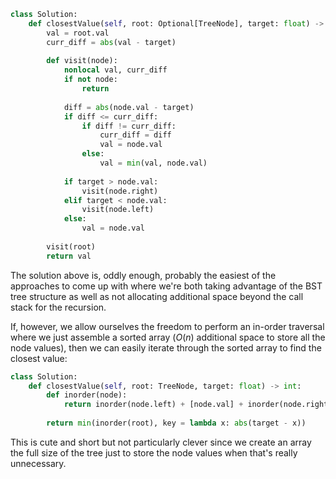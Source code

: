 ```python
class Solution:
    def closestValue(self, root: Optional[TreeNode], target: float) -> int:
        val = root.val
        curr_diff = abs(val - target)
        
        def visit(node):
            nonlocal val, curr_diff
            if not node:
                return
            
            diff = abs(node.val - target)
            if diff <= curr_diff:
                if diff != curr_diff:
                    curr_diff = diff
                    val = node.val
                else:
                    val = min(val, node.val)
            
            if target > node.val:
                visit(node.right)
            elif target < node.val:
                visit(node.left)
            else:
                val = node.val
                
        visit(root)
        return val
```

The solution above is, oddly enough, probably the easiest of the approaches to come up with where we're both taking advantage of the BST tree structure as well as not allocating additional space beyond the call stack for the recursion.

If, however, we allow ourselves the freedom to perform an in-order traversal where we just assemble a sorted array ($O(n)$ additional space to store all the node values), then we can easily iterate through the sorted array to find the closest value:

```python
class Solution:
    def closestValue(self, root: TreeNode, target: float) -> int:
        def inorder(node):
            return inorder(node.left) + [node.val] + inorder(node.right) if node else []
        
        return min(inorder(root), key = lambda x: abs(target - x))
```

This is cute and short but not particularly clever since we create an array the full size of the tree just to store the node values when that's really unnecessary.
